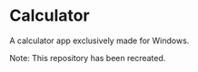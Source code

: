 # Calculator
A calculator app exclusively made for Windows.

Note: This repository has been recreated.
